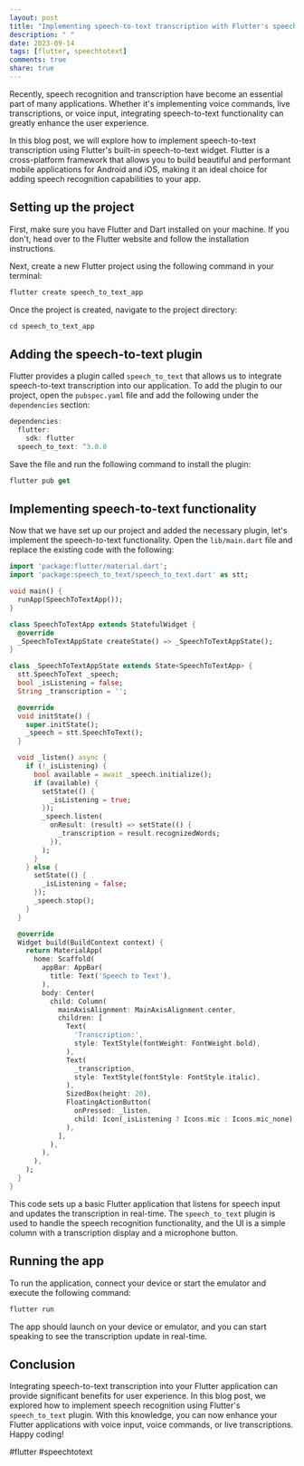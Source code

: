 ```yaml
---
layout: post
title: "Implementing speech-to-text transcription with Flutter's speech-to-text widget"
description: " "
date: 2023-09-14
tags: [flutter, speechtotext]
comments: true
share: true
---
```


Recently, speech recognition and transcription have become an essential part of many applications. Whether it's implementing voice commands, live transcriptions, or voice input, integrating speech-to-text functionality can greatly enhance the user experience. 

In this blog post, we will explore how to implement speech-to-text transcription using Flutter's built-in speech-to-text widget. Flutter is a cross-platform framework that allows you to build beautiful and performant mobile applications for Android and iOS, making it an ideal choice for adding speech recognition capabilities to your app.

## Setting up the project
First, make sure you have Flutter and Dart installed on your machine. If you don't, head over to the Flutter website and follow the installation instructions.

Next, create a new Flutter project using the following command in your terminal:

```dart
flutter create speech_to_text_app
```

Once the project is created, navigate to the project directory:

```dart
cd speech_to_text_app
```

## Adding the speech-to-text plugin
Flutter provides a plugin called `speech_to_text` that allows us to integrate speech-to-text transcription into our application. To add the plugin to our project, open the `pubspec.yaml` file and add the following under the `dependencies` section:

```dart
dependencies:
  flutter:
    sdk: flutter
  speech_to_text: ^3.0.0
```

Save the file and run the following command to install the plugin:

```dart
flutter pub get
```

## Implementing speech-to-text functionality
Now that we have set up our project and added the necessary plugin, let's implement the speech-to-text functionality. Open the `lib/main.dart` file and replace the existing code with the following:

```dart
import 'package:flutter/material.dart';
import 'package:speech_to_text/speech_to_text.dart' as stt;

void main() {
  runApp(SpeechToTextApp());
}

class SpeechToTextApp extends StatefulWidget {
  @override
  _SpeechToTextAppState createState() => _SpeechToTextAppState();
}

class _SpeechToTextAppState extends State<SpeechToTextApp> {
  stt.SpeechToText _speech;
  bool _isListening = false;
  String _transcription = '';

  @override
  void initState() {
    super.initState();
    _speech = stt.SpeechToText();
  }

  void _listen() async {
    if (!_isListening) {
      bool available = await _speech.initialize();
      if (available) {
        setState(() {
          _isListening = true;
        });
        _speech.listen(
          onResult: (result) => setState(() {
            _transcription = result.recognizedWords;
          }),
        );
      }
    } else {
      setState(() {
        _isListening = false;
      });
      _speech.stop();
    }
  }

  @override
  Widget build(BuildContext context) {
    return MaterialApp(
      home: Scaffold(
        appBar: AppBar(
          title: Text('Speech to Text'),
        ),
        body: Center(
          child: Column(
            mainAxisAlignment: MainAxisAlignment.center,
            children: [
              Text(
                'Transcription:',
                style: TextStyle(fontWeight: FontWeight.bold),
              ),
              Text(
                _transcription,
                style: TextStyle(fontStyle: FontStyle.italic),
              ),
              SizedBox(height: 20),
              FloatingActionButton(
                onPressed: _listen,
                child: Icon(_isListening ? Icons.mic : Icons.mic_none),
              ),
            ],
          ),
        ),
      ),
    );
  }
}
```

This code sets up a basic Flutter application that listens for speech input and updates the transcription in real-time. The `speech_to_text` plugin is used to handle the speech recognition functionality, and the UI is a simple column with a transcription display and a microphone button.

## Running the app
To run the application, connect your device or start the emulator and execute the following command:

```dart
flutter run
```

The app should launch on your device or emulator, and you can start speaking to see the transcription update in real-time.

## Conclusion
Integrating speech-to-text transcription into your Flutter application can provide significant benefits for user experience. In this blog post, we explored how to implement speech recognition using Flutter's `speech_to_text` plugin. With this knowledge, you can now enhance your Flutter applications with voice input, voice commands, or live transcriptions. Happy coding!

#flutter #speechtotext